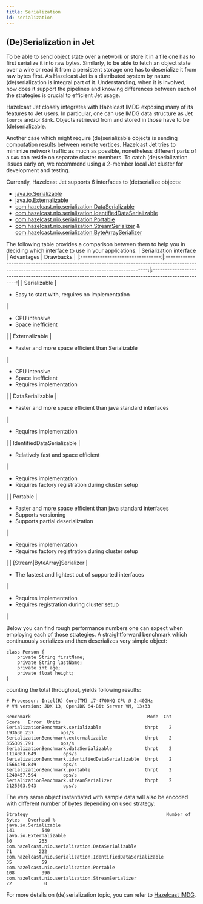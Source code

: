 ```yaml
---
title: Serialization
id: serialization
---
```


## (De)Serialization in Jet

To be able to send object state over a network or store it in a file 
one has to first serialize it into raw bytes. Similarly, to be able to 
fetch an object state over a wire or read it from a persistent storage 
one has to deserialize it from raw bytes first. As Hazelcast Jet is a 
distributed system by nature (de)serialization is integral part of it. 
Understanding, when it is involved, how does it support the pipelines 
and knowing differences between each of the strategies is crucial to 
efficient Jet usage.

Hazelcast Jet closely integrates with Hazelcast IMDG exposing many of 
its features to Jet users. In particular, one can use IMDG data 
structure as Jet `Source` and/or `Sink`. Objects retrieved from and 
stored in those have to be (de)serializable.

Another case which might require (de)serializable objects is sending 
computation results between remote vertices. Hazelcast Jet tries to 
minimize network traffic as much as possible, nonetheless different 
parts of a `DAG` can reside on separate cluster members. To catch 
(de)serialization issues early on, we recommend using a 2-member local 
Jet cluster for development and testing.

Currently, Hazelcast Jet supports 6 interfaces to (de)serialize objects:
- [java.io.Serializable](https://docs.oracle.com/javase/8/docs/api/java/io/Serializable.html)
- [java.io.Externalizable](https://docs.oracle.com/javase/8/docs/api/java/io/Externalizable.html)
- [com.hazelcast.nio.serialization.DataSerializable](https://docs.hazelcast.org/docs/latest/javadoc/com/hazelcast/nio/serialization/DataSerializable.html)
- [com.hazelcast.nio.serialization.IdentifiedDataSerializable](https://docs.hazelcast.org/docs/latest/javadoc/com/hazelcast/nio/serialization/IdentifiedDataSerializable.html)
- [com.hazelcast.nio.serialization.Portable](https://docs.hazelcast.org/docs/latest/javadoc/com/hazelcast/nio/serialization/Portable.html)
- [com.hazelcast.nio.serialization.StreamSerializer](https://docs.hazelcast.org/docs/latest/javadoc/com/hazelcast/nio/serialization/StreamSerializer.html) &
  [com.hazelcast.nio.serialization.ByteArraySerializer](https://docs.hazelcast.org/docs/latest/javadoc/com/hazelcast/nio/serialization/ByteArraySerializer.html)

The following table provides a comparison between them to help you in 
deciding which interface to use in your applications.
|      Serialization interface      |                                                                      Advantages                                                                      |                                               Drawbacks                                              |
|:---------------------------------:|:----------------------------------------------------------------------------------------------------------------------------------------------------:|:----------------------------------------------------------------------------------------------------:|
|            Serializable           | <ul><li>Easy to start with, requires no implementation</li></ul>                                                                                     | <ul><li>CPU intensive</li><li>Space inefficient</li></ul>                                            |
|           Externalizable          | <ul><li>Faster and more space efficient than Serializable</li></ul>                                                                                  | <ul><li>CPU intensive</li><li>Space inefficient</li><li>Requires implementation</li></ul>            |
|          DataSerializable         | <ul><li>Faster and more space efficient than java standard interfaces</li></ul>                                                                      | <ul><li>Requires implementation</li></ul>                                                            |
|     IdentifiedDataSerializable    | <ul><li>Relatively fast and space efficient</li></ul>                                                                                                | <ul><li>Requires implementation</li><li>Requires factory registration during cluster setup</li></ul> |
|              Portable             | <ul><li>Faster and more space efficient than java standard interfaces</li><li>Supports versioning</li><li>Supports partial deserialization</li></ul> | <ul><li>Requires implementation</li><li>Requires factory registration during cluster setup</li></ul> |
| [Stream&#124;ByteArray]Serializer | <ul><li>The fastest and lightest out of supported interfaces</li></ul>                                                                               | <ul><li>Requires implementation</li><li>Requires registration during cluster setup</li></ul>         |

Below you can find rough performance numbers one can expect when 
employing each of those strategies. A straightforward benchmark which continuously serializes and then 
deserializes very simple object:
```
class Person {
    private String firstName;
    private String lastName;
    private int age;
    private float height;
}
```

counting the total throughput, yields following results: 
```
# Processor: Intel(R) Core(TM) i7-4700HQ CPU @ 2.40GHz
# VM version: JDK 13, OpenJDK 64-Bit Server VM, 13+33

Benchmark                                           Mode  Cnt        Score   Error  Units
SerializationBenchmark.serializable                thrpt    2   193630.237          ops/s
SerializationBenchmark.externalizable              thrpt    2   355309.791          ops/s
SerializationBenchmark.dataSerializable            thrpt    2  1114083.649          ops/s
SerializationBenchmark.identifiedDataSerializable  thrpt    2  1566470.849          ops/s
SerializationBenchmark.portable                    thrpt    2  1240457.594          ops/s
SerializationBenchmark.streamSerializer            thrpt    2  2125503.943          ops/s

```

The very same object instantiated with sample data will also be encoded 
with different number of bytes depending on used strategy:
```
Strategy                                                   Number of Bytes   Overhead %
java.io.Serializable                                                   141          540
java.io.Externalizable                                                  80          263
com.hazelcast.nio.serialization.DataSerializable                        71          222
com.hazelcast.nio.serialization.IdentifiedDataSerializable              35           59
com.hazelcast.nio.serialization.Portable                               108          390
com.hazelcast.nio.serialization.StreamSerializer                        22            0
```

For more details on (de)serialization topic, you can refer to
[Hazelcast IMDG](https://docs.hazelcast.org/docs/4.0/manual/html-single/index.html#serialization). 